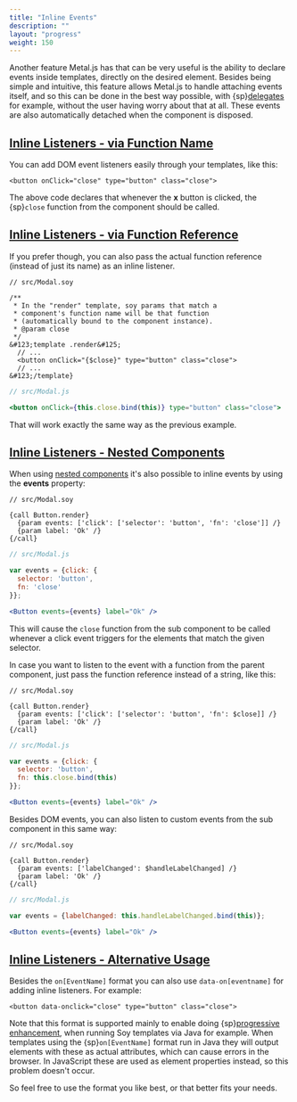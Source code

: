 ```yaml
---
title: "Inline Events"
description: ""
layout: "progress"
weight: 150
---
```


<article>

Another feature Metal.js has that can be very useful is the ability to declare
events inside templates, directly on the desired element. Besides being simple
and intuitive, this feature allows Metal.js to handle attaching events itself,
and so this can be done in the best way possible, with
{sp}[delegates](https://learn.jquery.com/events/event-delegation/) for example,
without the user having worry about that at all. These events are also
automatically detached when the component is disposed.

</article>

<article id="inline_listeners_via_function_name">

## [Inline Listeners - via Function Name](#inline_listeners_via_function_name)

You can add DOM event listeners easily through your templates, like this:

```text/html
<button onClick="close" type="button" class="close">
```

The above code declares that whenever the **x** button is clicked, the
{sp}`close` function from the component should be called.

</article>

<article id="inline_listeners_via_function_reference">

## [Inline Listeners - via Function Reference](#inline_listeners_via_function_reference)

If you prefer though, you can also pass the actual function reference (instead
of just its name) as an inline listener.

```soy
// src/Modal.soy

/**
 * In the "render" template, soy params that match a
 * component's function name will be that function
 * (automatically bound to the component instance).
 * @param close
 */
&#123;template .render&#125;
  // ...
  <button onClick="{$close}" type="button" class="close">
  // ...
&#123;/template}
```
```jsx
// src/Modal.js

<button onClick={this.close.bind(this)} type="button" class="close">
```

That will work exactly the same way as the previous example.

</article>

<article id="inline_listeners_nested_components">

## [Inline Listeners - Nested Components](#inline_listeners_nested_components)

When using [nested components](/docs/guides/nested-components.html) it's also
possible to inline events by using the **events** property:

```soy
// src/Modal.soy

{call Button.render}
  {param events: ['click': ['selector': 'button', 'fn': 'close']] /}
  {param label: 'Ok' /}
{/call}
```
```jsx
// src/Modal.js

var events = {click: {
  selector: 'button',
  fn: 'close'
}};

<Button events={events} label="Ok" />
```

This will cause the `close` function from the sub component to be called
whenever a click event triggers for the elements that match the given selector.

In case you want to listen to the event with a function from the parent
component, just pass the function reference instead of a string, like this:

```soy
// src/Modal.soy

{call Button.render}
  {param events: ['click': ['selector': 'button', 'fn': $close]] /}
  {param label: 'Ok' /}
{/call}
```
```jsx
// src/Modal.js

var events = {click: {
  selector: 'button',
  fn: this.close.bind(this)
}};

<Button events={events} label="Ok" />
```

Besides DOM events, you can also listen to custom events from the sub component in this same way:

```soy
// src/Modal.soy

{call Button.render}
  {param events: ['labelChanged': $handleLabelChanged] /}
  {param label: 'Ok' /}
{/call}
```
```jsx
// src/Modal.js

var events = {labelChanged: this.handleLabelChanged.bind(this)};

<Button events={events} label="Ok" />
```

</article>

<article id="inline_listeners_alternative_usage">

## [Inline Listeners - Alternative Usage](#inline_listeners_alternative_usage)

Besides the `on[EventName]` format you can also use `data-on[eventname]` for
adding inline listeners. For example:

```text/html
<button data-onclick="close" type="button" class="close">
```

Note that this format is supported mainly to enable doing
{sp}[progressive enhancement](/docs/guides/progressive-enhancement.html), when
running Soy templates via Java for example. When templates using the
{sp}`on[EventName]` format run in Java they will output elements with these as
actual attributes, which can cause errors in the browser. In JavaScript these
are used as element properties instead, so this problem doesn't occur.

So feel free to use the format you like best, or that better fits your needs.

</article>